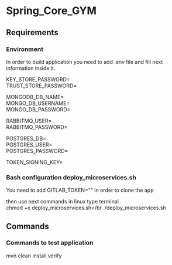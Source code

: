 # Spring_Core_GYM

<h2>Requirements</h2>
<h3>Environment</h3>
In order to build application you need to add .env file and fill next information inside it.

KEY_STORE_PASSWORD=<br/>
TRUST_STORE_PASSWORD=<br/>

MONGODB_DB_NAME=<br/>
MONGO_DB_USERNAME=<br/>
MONGO_DB_PASSWORD=<br/>

RABBITMQ_USER=<br/>
RABBITMQ_PASSWORD=<br/>

POSTGRES_DB=<br/>
POSTGRES_USER=<br/>
POSTGRES_PASSWORD=<br/>

TOKEN_SIGNING_KEY=<br/>

<h3>Bash configuration deploy_microservices.sh</h3>
You need to add GITLAB_TOKEN="" in order to clone the app

then use next commands in linux type terminal </br>
chmod +x deploy_microservices.sh</br
./deploy_microservices.sh

<h2>Commands</h2>
<h3>Commands to test application</h2>

mvn clean install verify


